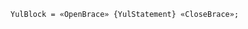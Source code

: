 <!-- This file is generated automatically by infrastructure scripts. Please don't edit by hand. -->

```{ .ebnf .slang-ebnf #YulBlock }
YulBlock = «OpenBrace» {YulStatement} «CloseBrace»;
```
